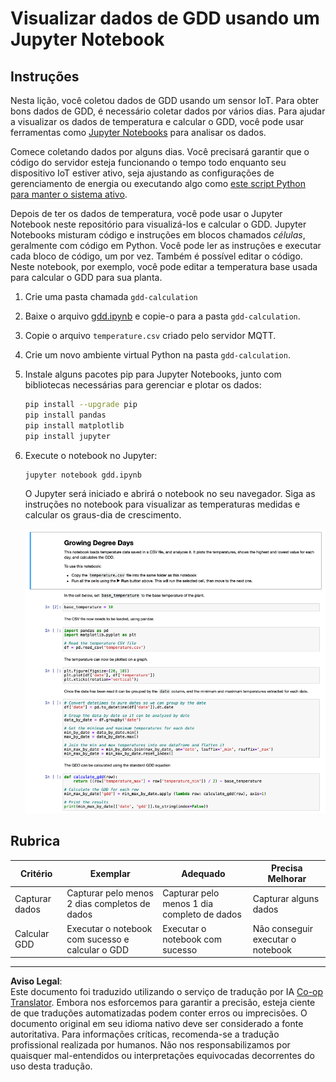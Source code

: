 <!--
CO_OP_TRANSLATOR_METADATA:
{
  "original_hash": "1e21b012c6685f8bf73e0e76cdca3347",
  "translation_date": "2025-08-28T04:12:46+00:00",
  "source_file": "2-farm/lessons/1-predict-plant-growth/assignment.md",
  "language_code": "br"
}
-->
# Visualizar dados de GDD usando um Jupyter Notebook

## Instruções

Nesta lição, você coletou dados de GDD usando um sensor IoT. Para obter bons dados de GDD, é necessário coletar dados por vários dias. Para ajudar a visualizar os dados de temperatura e calcular o GDD, você pode usar ferramentas como [Jupyter Notebooks](https://jupyter.org) para analisar os dados.

Comece coletando dados por alguns dias. Você precisará garantir que o código do servidor esteja funcionando o tempo todo enquanto seu dispositivo IoT estiver ativo, seja ajustando as configurações de gerenciamento de energia ou executando algo como [este script Python para manter o sistema ativo](https://github.com/jaqsparow/keep-system-active).

Depois de ter os dados de temperatura, você pode usar o Jupyter Notebook neste repositório para visualizá-los e calcular o GDD. Jupyter Notebooks misturam código e instruções em blocos chamados *células*, geralmente com código em Python. Você pode ler as instruções e executar cada bloco de código, um por vez. Também é possível editar o código. Neste notebook, por exemplo, você pode editar a temperatura base usada para calcular o GDD para sua planta.

1. Crie uma pasta chamada `gdd-calculation`

1. Baixe o arquivo [gdd.ipynb](./code-notebook/gdd.ipynb) e copie-o para a pasta `gdd-calculation`.

1. Copie o arquivo `temperature.csv` criado pelo servidor MQTT.

1. Crie um novo ambiente virtual Python na pasta `gdd-calculation`.

1. Instale alguns pacotes pip para Jupyter Notebooks, junto com bibliotecas necessárias para gerenciar e plotar os dados:

    ```sh
    pip install --upgrade pip
    pip install pandas
    pip install matplotlib
    pip install jupyter
    ```

1. Execute o notebook no Jupyter:

    ```sh
    jupyter notebook gdd.ipynb
    ```

    O Jupyter será iniciado e abrirá o notebook no seu navegador. Siga as instruções no notebook para visualizar as temperaturas medidas e calcular os graus-dia de crescimento.

    ![O jupyter notebook](../../../../../translated_images/gdd-jupyter-notebook.c5b52cf21094f158a61f47f455490fd95f1729777ff90861a4521820bf354cdc.br.png)

## Rubrica

| Critério | Exemplar | Adequado | Precisa Melhorar |
| -------- | --------- | -------- | ---------------- |
| Capturar dados | Capturar pelo menos 2 dias completos de dados | Capturar pelo menos 1 dia completo de dados | Capturar alguns dados |
| Calcular GDD | Executar o notebook com sucesso e calcular o GDD | Executar o notebook com sucesso | Não conseguir executar o notebook |

---

**Aviso Legal**:  
Este documento foi traduzido utilizando o serviço de tradução por IA [Co-op Translator](https://github.com/Azure/co-op-translator). Embora nos esforcemos para garantir a precisão, esteja ciente de que traduções automatizadas podem conter erros ou imprecisões. O documento original em seu idioma nativo deve ser considerado a fonte autoritativa. Para informações críticas, recomenda-se a tradução profissional realizada por humanos. Não nos responsabilizamos por quaisquer mal-entendidos ou interpretações equivocadas decorrentes do uso desta tradução.